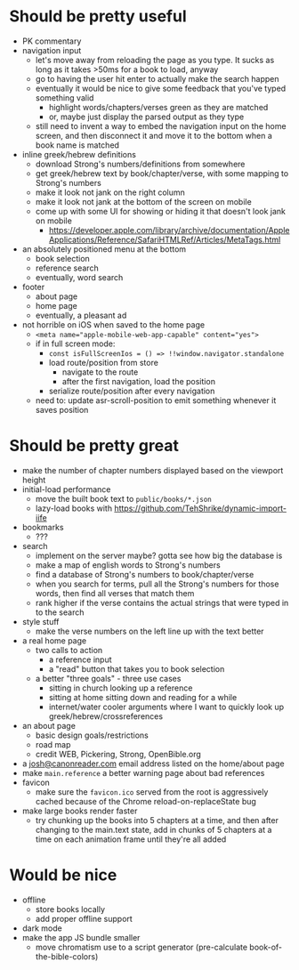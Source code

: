 # Should be pretty useful

- PK commentary
- navigation input
	- let's move away from reloading the page as you type.  It sucks as long as it takes >50ms for a book to load, anyway
	- go to having the user hit enter to actually make the search happen
	- eventually it would be nice to give some feedback that you've typed something valid
		- highlight words/chapters/verses green as they are matched
		- or, maybe just display the parsed output as they type
	- still need to invent a way to embed the navigation input on the home screen, and then disconnect it and move it to the bottom when a book name is matched
- inline greek/hebrew definitions
	- download Strong's numbers/definitions from somewhere
	- get greek/hebrew text by book/chapter/verse, with some mapping to Strong's numbers
	- make it look not jank on the right column
	- make it look not jank at the bottom of the screen on mobile
	- come up with some UI for showing or hiding it that doesn't look jank on mobile
		- https://developer.apple.com/library/archive/documentation/AppleApplications/Reference/SafariHTMLRef/Articles/MetaTags.html
- an absolutely positioned menu at the bottom
	- book selection
	- reference search
	- eventually, word search
- footer
	- about page
	- home page
	- eventually, a pleasant ad
- not horrible on iOS when saved to the home page
	- `<meta name="apple-mobile-web-app-capable" content="yes">`
	- if in full screen mode:
		- `const isFullScreenIos = () => !!window.navigator.standalone`
		- load route/position from store
			- navigate to the route
			- after the first navigation, load the position
		- serialize route/position after every navigation
	- need to: update asr-scroll-position to emit something whenever it saves position


# Should be pretty great

- make the number of chapter numbers displayed based on the viewport height
- initial-load performance
	- move the built book text to `public/books/*.json`
	- lazy-load books with https://github.com/TehShrike/dynamic-import-iife
- bookmarks
	- ???
- search
	- implement on the server maybe?  gotta see how big the database is
	- make a map of english words to Strong's numbers
	- find a database of Strong's numbers to book/chapter/verse
	- when you search for terms, pull all the Strong's numbers for those words, then find all verses that match them
	- rank higher if the verse contains the actual strings that were typed in to the search
- style stuff
	- make the verse numbers on the left line up with the text better
- a real home page
	- two calls to action
		- a reference input
		- a "read" button that takes you to book selection
	- a better "three goals" - three use cases
		- sitting in church looking up a reference
		- sitting at home sitting down and reading for a while
		- internet/water cooler arguments where I want to quickly look up greek/hebrew/crossreferences
- an about page
	- basic design goals/restrictions
	- road map
	- credit WEB, Pickering, Strong, OpenBible.org
- a josh@canonreader.com email address listed on the home/about page
- make `main.reference` a better warning page about bad references
- favicon
	- make sure the `favicon.ico` served from the root is aggressively cached because of the Chrome reload-on-replaceState bug
- make large books render faster
	- try chunking up the books into 5 chapters at a time, and then after changing to the main.text state, add in chunks of 5 chapters at a time on each animation frame until they're all added

# Would be nice

- offline
	- store books locally
	- add proper offline support
- dark mode
- make the app JS bundle smaller
	- move chromatism use to a script generator (pre-calculate book-of-the-bible-colors)
